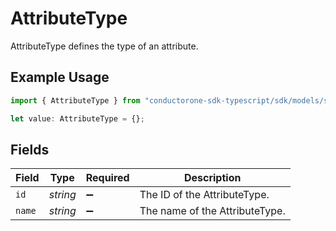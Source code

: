# AttributeType

AttributeType defines the type of an attribute.

## Example Usage

```typescript
import { AttributeType } from "conductorone-sdk-typescript/sdk/models/shared";

let value: AttributeType = {};
```

## Fields

| Field                          | Type                           | Required                       | Description                    |
| ------------------------------ | ------------------------------ | ------------------------------ | ------------------------------ |
| `id`                           | *string*                       | :heavy_minus_sign:             | The ID of the AttributeType.   |
| `name`                         | *string*                       | :heavy_minus_sign:             | The name of the AttributeType. |